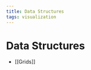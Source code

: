 ```yaml
---
title: Data Structures
tags: visualization
---
```


# Data Structures
- [[Grids]]
































